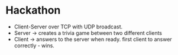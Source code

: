 # Hackathon

- Client-Server over TCP with UDP broadcast.
- Server -> creates a trivia game between two different clients
- Client -> answers to the server when ready.
first client to answer correctly - wins.
